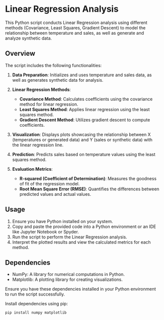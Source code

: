 # Linear Regression Analysis

This Python script conducts Linear Regression analysis using different methods (Covariance, Least Squares, Gradient Descent) to model the relationship between temperature and sales, as well as generate and analyze synthetic data.

## Overview

The script includes the following functionalities:

1. **Data Preparation**: Initializes and uses temperature and sales data, as well as generates synthetic data for analysis.

2. **Linear Regression Methods**:
    - **Covariance Method**: Calculates coefficients using the covariance method for linear regression.
    - **Least Squares Method**: Applies linear regression using the least squares method.
    - **Gradient Descent Method**: Utilizes gradient descent to compute coefficients.

3. **Visualization**: Displays plots showcasing the relationship between X (temperatures or generated data) and Y (sales or synthetic data) with the linear regression line.

4. **Prediction**: Predicts sales based on temperature values using the least squares method.

5. **Evaluation Metrics**:
    - **R-squared (Coefficient of Determination)**: Measures the goodness of fit of the regression model.
    - **Root Mean Square Error (RMSE)**: Quantifies the differences between predicted values and actual values.

## Usage

1. Ensure you have Python installed on your system.
2. Copy and paste the provided code into a Python environment or an IDE like Jupyter Notebook or Spyder.
3. Run the script to perform the Linear Regression analysis.
4. Interpret the plotted results and view the calculated metrics for each method.

## Dependencies

- NumPy: A library for numerical computations in Python.
- Matplotlib: A plotting library for creating visualizations.

Ensure you have these dependencies installed in your Python environment to run the script successfully.

Install dependencies using pip:

```bash
pip install numpy matplotlib
